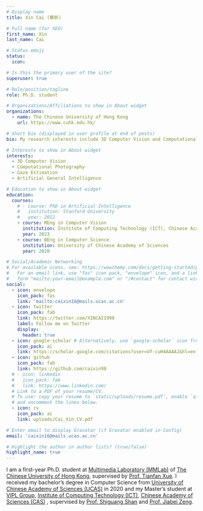 ```yaml
---
# Display name
title: Xin Cai (蔡昕)

# Full name (for SEO)
first_name: Xin 
last_name: Cai 

# Status emoji
status:
  icon: 

# Is this the primary user of the site?
superuser: true

# Role/position/tagline
role: Ph.D. student

# Organizations/Affiliations to show in About widget
organizations:
  - name: The Chinese University of Hong Kong
    url: https://www.cuhk.edu.hk/

# Short bio (displayed in user profile at end of posts)
bio: My research interests include 3D Computer Vision and Computational Photography.

# Interests to show in About widget
interests:
  - 3D Computer Vision
  - Computational Photography
  - Gaze Estimation
  - Artificial General Intelligence

# Education to show in About widget
education:
  courses:
    # - course: PhD in Artificial Intelligence
    #   institution: Stanford University
    #   year: 2012
    - course: MEng in Computer Vision
      institution: Institute of Computing Technology (ICT), Chinese Academy of Sciences (CAS)
      year: 2023
    - course: BEng in Computer Science 
      institution: University of Chinese Academy of Sciences
      year: 2020

# Social/Academic Networking
# For available icons, see: https://wowchemy.com/docs/getting-started/page-builder/#icons
#   For an email link, use "fas" icon pack, "envelope" icon, and a link in the
#   form "mailto:your-email@example.com" or "/#contact" for contact widget.
social:
  - icon: envelope
    icon_pack: fas
    link: 'mailto:caixin16@mails.ucas.ac.cn'
  - icon: twitter
    icon_pack: fab
    link: https://twitter.com/XINCAI1998
    label: Follow me on Twitter
    display:
      header: true
  - icon: google-scholar # Alternatively, use `google-scholar` icon from `ai` icon pack
    icon_pack: ai
    link: https://scholar.google.com/citations?user=Uf-cuH4AAAAJ&hl=en
  - icon: github
    icon_pack: fab
    link: https://github.com/caixin98
  # - icon: linkedin
  #   icon_pack: fab
  #   link: https://www.linkedin.com/
  # Link to a PDF of your resume/CV.
  # To use: copy your resume to `static/uploads/resume.pdf`, enable `ai` icons in `params.yaml`,
  # and uncomment the lines below.
  - icon: cv
    icon_pack: ai
    link: uploads/Cai_Xin_CV.pdf

# Enter email to display Gravatar (if Gravatar enabled in Config)
email: 'caixin16@mails.ucas.ac.cn'

# Highlight the author in author lists? (true/false)
highlight_name: true
---
```



I am a first-year Ph.D. student at [Multimedia Laboratory (MMLab)](https://mmlab.ie.cuhk.edu.hk/) of [The Chinese University of Hong Kong](https://www.cuhk.edu.hk/), supervised by [Prof. Tianfan Xue](https://tianfan.info/). I received my bachelor’s degree in Computer Science from [University of Chinese Academy of Sciences (UCAS)](https://www.ucas.ac.cn/) in 2020 and my Master’s student at [VIPL Group](http://vipl.ict.ac.cn/), [Institute of Computing Technology (ICT)](http://www.ict.ac.cn/), [Chinese Academy of Sciences (CAS)](https://www.cas.cn/) , supervised by [Prof. Shiguang Shan](https://scholar.google.com/citations?user=Vkzd7MIAAAAJ&hl=en) and [Prof. Jiabei Zeng](https://dualplus.github.io/).  




